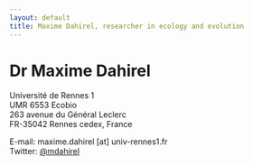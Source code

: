 ```yaml
---
layout: default
title: Maxime Dahirel, researcher in ecology and evolution
---
```


# Dr Maxime Dahirel

Université de Rennes 1<br>
UMR 6553 Ecobio<br>
263 avenue du Général Leclerc<br>
FR-35042 Rennes cedex, France


E-mail: maxime.dahirel \[at\] univ-rennes1.fr<br>
Twitter: [@mdahirel](href="http://twitter.com/mdahirel")
